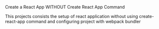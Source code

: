 Create a React App WITHOUT Create React App Command

This projects consists the setup of react application without using create-react-app command and configuring project with webpack bundler
